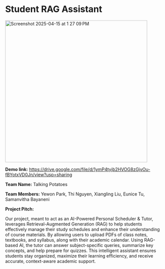 # Student RAG Assistant

<img width="454" alt="Screenshot 2025-04-15 at 1 27 09 PM" src="https://github.com/user-attachments/assets/ed855b0e-f4b2-4948-8ba4-9e9e500bfe4a" />


**Demo link:** https://drive.google.com/file/d/1ymP4tyjb2HVOG8zGjyOu-fBYotxVD0Jn/view?usp=sharing

**Team Name:** Talking Potatoes

**Team Members:** Yewon Park, Thi Nguyen, Xiangling Liu, Eunice Tu, Samanvitha Bayaneni 

**Project Pitch:**

Our project, meant to act as an AI-Powered Personal Scheduler & Tutor, leverages Retrieval-Augmented Generation (RAG) to help students effectively manage their study schedules and enhance their understanding of course materials. By allowing users to upload PDFs of class notes, textbooks, and syllabus, along with their academic calendar. Using RAG-based AI, the tutor can answer subject-specific queries, summarize key concepts, and help prepare for quizzes. This intelligent assistant ensures students stay organized, maximize their learning efficiency, and receive accurate, context-aware academic support.
